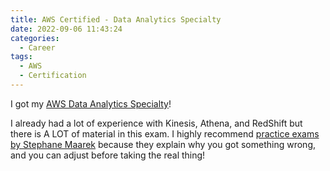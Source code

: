 ```yaml
---
title: AWS Certified - Data Analytics Specialty
date: 2022-09-06 11:43:24
categories:
  - Career
tags:
  - AWS
  - Certification
---
```


I got my [AWS Data Analytics Specialty](https://www.credly.com/badges/c47ce3e4-9f4b-4c4d-ad13-227f6a8b1b47/linked_in?t=rhu502)!

I already had a lot of experience with Kinesis, Athena, and RedShift but there is A LOT of material in this exam. I highly recommend [practice exams by Stephane Maarek](https://www.udemy.com/course/practice-exams-aws-certified-data-analytics-specialty/) because they explain why you got something wrong, and you can adjust before taking the real thing!
